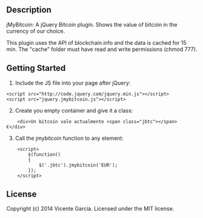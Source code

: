 ## Description

jMyBitcoin: A jQuery Bitcoin plugin.  Shows the value of bitcoin in the currency of our choice.

This plugin uses the API of blockchain.info and the data is cached for 15 min. The "cache" folder must have read and write permissions (chmod 777).

## Getting Started

1. Include the JS file into your page after jQuery:
```
<script src="http://code.jquery.com/jquery.min.js"></script>
<script src="jquery.jmybitcoin.js"></script>
```

2. Create you empty container and give it a class:
```
	<div>Un bitcoin vale actualmente <span class="jbtc"></span> €</div>
```

3. Call the jmybitcoin function to any element:
```
	<script>
		$(function()
		{
			$('.jbtc').jmybitcoin('EUR');
		});
	</script>
```

## License
Copyright (c) 2014 Vicente García. Licensed under the MIT license.